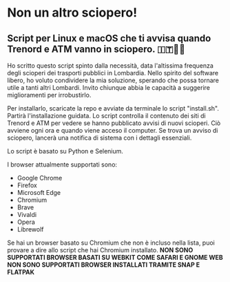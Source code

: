 # Non un altro sciopero!
## Script per Linux e macOS che ti avvisa quando Trenord e ATM vanno in sciopero. 🇮🇹🚉😡

Ho scritto questo script spinto dalla necessità, data l'altissima frequenza degli scioperi dei trasporti pubblici in Lombardia. Nello spirito del software libero, ho voluto condividere la mia soluzione, sperando che possa tornare utile a tanti altri Lombardi. Invito chiunque abbia le capacità a suggerire miglioramenti per irrobustirlo.

Per installarlo, scaricate la repo e avviate da terminale lo script "install.sh". Partirà l'installazione guidata.
Lo script controlla il contenuto dei siti di Trenord e ATM per vedere se hanno pubblicato avvisi di nuovi scioperi. Ciò avviene ogni ora e quando viene acceso il computer. Se trova un avviso di sciopero, lancerà una notifica di sistema con i dettagli essenziali.

Lo script è basato su Python e Selenium.

I browser attualmente supportati sono:
- Google Chrome
- Firefox
- Microsoft Edge
- Chromium
- Brave
- Vivaldi
- Opera
- Librewolf

Se hai un browser basato su Chromium che non è incluso nella lista, puoi provare a dire allo script che hai Chromium installato.
**NON SONO SUPPORTATI BROWSER BASATI SU WEBKIT COME SAFARI E GNOME WEB**
**NON SONO SUPPORTATI BROWSER INSTALLATI TRAMITE SNAP E FLATPAK**
